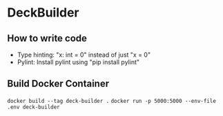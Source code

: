 # DeckBuilder

## How to write code

- Type hinting: "x: int = 0" instead of just "x = 0"
- Pylint: Install pylint using "pip install pylint"

## Build Docker Container

`docker build --tag deck-builder .`
`docker run -p 5000:5000 --env-file .env deck-builder`
